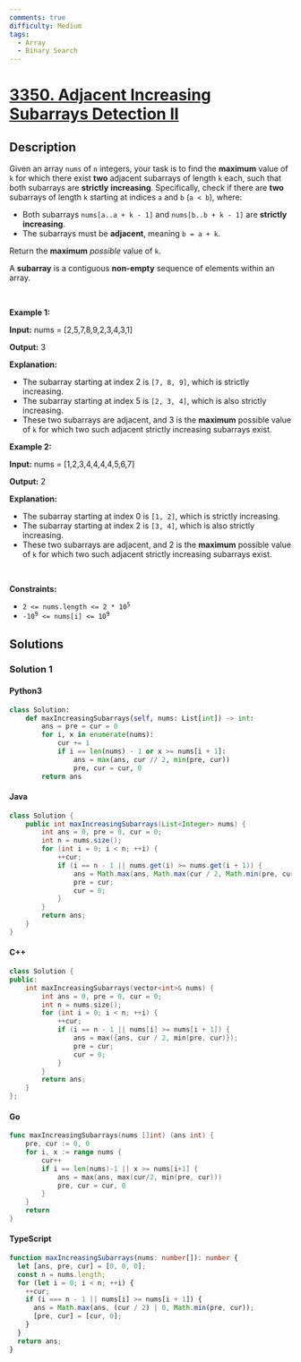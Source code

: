 ```yaml
---
comments: true
difficulty: Medium
tags:
  - Array
  - Binary Search
---
```


<!-- problem:start -->

# [3350. Adjacent Increasing Subarrays Detection II](https://leetcode.com/problems/adjacent-increasing-subarrays-detection-ii)


## Description

<!-- description:start -->

<p>Given an array <code>nums</code> of <code>n</code> integers, your task is to find the <strong>maximum</strong> value of <code>k</code> for which there exist <strong>two</strong> adjacent <span data-keyword="subarray-nonempty">subarrays</span> of length <code>k</code> each, such that both subarrays are <strong>strictly</strong> <strong>increasing</strong>. Specifically, check if there are <strong>two</strong> subarrays of length <code>k</code> starting at indices <code>a</code> and <code>b</code> (<code>a &lt; b</code>), where:</p>

<ul>
	<li>Both subarrays <code>nums[a..a + k - 1]</code> and <code>nums[b..b + k - 1]</code> are <strong>strictly increasing</strong>.</li>
	<li>The subarrays must be <strong>adjacent</strong>, meaning <code>b = a + k</code>.</li>
</ul>

<p>Return the <strong>maximum</strong> <em>possible</em> value of <code>k</code>.</p>

<p>A <strong>subarray</strong> is a contiguous <b>non-empty</b> sequence of elements within an array.</p>

<p>&nbsp;</p>
<p><strong class="example">Example 1:</strong></p>

<div class="example-block">
<p><strong>Input:</strong> <span class="example-io">nums = [2,5,7,8,9,2,3,4,3,1]</span></p>

<p><strong>Output:</strong> <span class="example-io">3</span></p>

<p><strong>Explanation:</strong></p>

<ul>
	<li>The subarray starting at index 2 is <code>[7, 8, 9]</code>, which is strictly increasing.</li>
	<li>The subarray starting at index 5 is <code>[2, 3, 4]</code>, which is also strictly increasing.</li>
	<li>These two subarrays are adjacent, and 3 is the <strong>maximum</strong> possible value of <code>k</code> for which two such adjacent strictly increasing subarrays exist.</li>
</ul>
</div>

<p><strong class="example">Example 2:</strong></p>

<div class="example-block">
<p><strong>Input:</strong> <span class="example-io">nums = [1,2,3,4,4,4,4,5,6,7]</span></p>

<p><strong>Output:</strong> <span class="example-io">2</span></p>

<p><strong>Explanation:</strong></p>

<ul>
	<li>The subarray starting at index 0 is <code>[1, 2]</code>, which is strictly increasing.</li>
	<li>The subarray starting at index 2 is <code>[3, 4]</code>, which is also strictly increasing.</li>
	<li>These two subarrays are adjacent, and 2 is the <strong>maximum</strong> possible value of <code>k</code> for which two such adjacent strictly increasing subarrays exist.</li>
</ul>
</div>

<p>&nbsp;</p>
<p><strong>Constraints:</strong></p>

<ul>
	<li><code>2 &lt;= nums.length &lt;= 2 * 10<sup>5</sup></code></li>
	<li><code>-10<sup>9</sup> &lt;= nums[i] &lt;= 10<sup>9</sup></code></li>
</ul>

<!-- description:end -->

## Solutions

<!-- solution:start -->

### Solution 1

<!-- tabs:start -->

#### Python3

```python
class Solution:
    def maxIncreasingSubarrays(self, nums: List[int]) -> int:
        ans = pre = cur = 0
        for i, x in enumerate(nums):
            cur += 1
            if i == len(nums) - 1 or x >= nums[i + 1]:
                ans = max(ans, cur // 2, min(pre, cur))
                pre, cur = cur, 0
        return ans
```

#### Java

```java
class Solution {
    public int maxIncreasingSubarrays(List<Integer> nums) {
        int ans = 0, pre = 0, cur = 0;
        int n = nums.size();
        for (int i = 0; i < n; ++i) {
            ++cur;
            if (i == n - 1 || nums.get(i) >= nums.get(i + 1)) {
                ans = Math.max(ans, Math.max(cur / 2, Math.min(pre, cur)));
                pre = cur;
                cur = 0;
            }
        }
        return ans;
    }
}
```

#### C++

```cpp
class Solution {
public:
    int maxIncreasingSubarrays(vector<int>& nums) {
        int ans = 0, pre = 0, cur = 0;
        int n = nums.size();
        for (int i = 0; i < n; ++i) {
            ++cur;
            if (i == n - 1 || nums[i] >= nums[i + 1]) {
                ans = max({ans, cur / 2, min(pre, cur)});
                pre = cur;
                cur = 0;
            }
        }
        return ans;
    }
};
```

#### Go

```go
func maxIncreasingSubarrays(nums []int) (ans int) {
	pre, cur := 0, 0
	for i, x := range nums {
		cur++
		if i == len(nums)-1 || x >= nums[i+1] {
			ans = max(ans, max(cur/2, min(pre, cur)))
			pre, cur = cur, 0
		}
	}
	return
}
```

#### TypeScript

```ts
function maxIncreasingSubarrays(nums: number[]): number {
  let [ans, pre, cur] = [0, 0, 0];
  const n = nums.length;
  for (let i = 0; i < n; ++i) {
    ++cur;
    if (i === n - 1 || nums[i] >= nums[i + 1]) {
      ans = Math.max(ans, (cur / 2) | 0, Math.min(pre, cur));
      [pre, cur] = [cur, 0];
    }
  }
  return ans;
}
```

<!-- tabs:end -->

<!-- solution:end -->

<!-- problem:end -->

